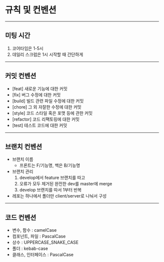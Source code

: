 # 규칙 및 컨벤션

---

## 미팅 시간

1. 코어타임은 1-5시
2. 데일리 스크럼은 1시 시작할 때 간단하게

---

## 커밋 컨벤션

- [feat] 새로운 기능에 대한 커밋
- [fix] 버그 수정에 대한 커밋
- [build] 빌드 관련 파일 수정에 대한 커밋
- [chore] 그 외 자잘한 수정에 대한 커밋
- [style] 코드 스타일 혹은 포맷 등에 관한 커밋
- [refactor] 코드 리팩토링에 대한 커밋
- [test] 테스트 코드에 대한 커밋

---

## 브랜치 컨벤션

- 브랜치 이름
  - 프론트는 F/기능명, 백은 B/기능명
- 브랜치 관리
  1. develop에서 feature 브랜치를 따고
  2. 오류가 모두 제거된 완전한 dev를 master에 merge
  3. develop 브랜치를 따서 1부터 반복
- 레포는 하나에서 폴더만 client/server로 나눠서 구성

---

## 코드 컨벤션

- 변수, 함수 : camelCase
- 컴포넌트, 파일 : PascalCase
- 상수 : UPPERCASE_SNAKE_CASE
- 폴더 : kebab-case
- 클래스, 인터페이스 : PascalCase

